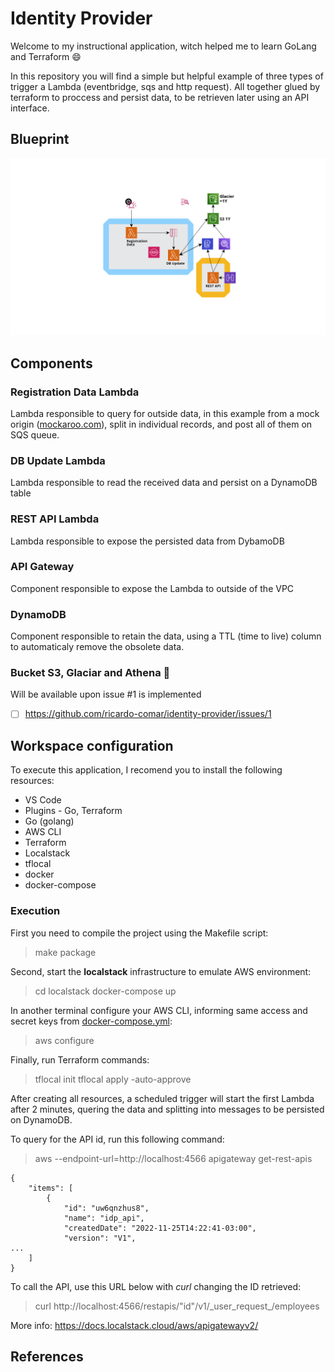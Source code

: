 
# Identity Provider

Welcome to my instructional application, witch helped me to learn GoLang and Terraform :smile: 

In this repository you will find a simple but helpful example of three types of trigger a Lambda (eventbridge, sqs and http request). All together glued by terraform to proccess and persist data, to be retrieven later using an API interface. 

## Blueprint
![](doc/aws-blueprint.png)

## Components

### Registration Data Lambda

Lambda responsible to query for outside data, in this example from a mock origin ([mockaroo.com]()), split in individual records, and post all of them on SQS queue.

### DB Update Lambda

Lambda responsible to read the received data and persist on a DynamoDB table

### REST API Lambda

Lambda responsible to expose the persisted data from DybamoDB

### API Gateway

Component responsible to expose the Lambda to outside of the VPC

### DynamoDB

Component responsible to retain the data, using a TTL (time to live) column to automaticaly remove the obsolete data.

### Bucket S3, Glaciar and Athena :construction:

Will be available upon issue #1 is implemented

- [ ] https://github.com/ricardo-comar/identity-provider/issues/1



## Workspace configuration

To execute this application, I recomend you to install the following resources:

- VS Code
- Plugins - Go, Terraform
- Go (golang)
- AWS CLI
- Terraform
- Localstack
- tflocal
- docker
- docker-compose

### Execution

First you need to compile the project using the Makefile script:

> make package

Second, start the **localstack** infrastructure to emulate AWS environment:

> cd localstack
> docker-compose up

In another terminal configure your AWS CLI, informing same access and secret keys from [docker-compose.yml](localstack/docker-compose.yaml):

> aws configure

Finally, run Terraform commands:

> tflocal init
> tflocal apply -auto-approve

After creating all resources, a scheduled trigger will start the first Lambda after 2 minutes, quering the data and splitting into messages to be persisted on DynamoDB.

To query for the API id, run this following command:

> aws --endpoint-url=http://localhost:4566 apigateway get-rest-apis
```
{
    "items": [
        {
            "id": "uw6qnzhus8",
            "name": "idp_api",
            "createdDate": "2022-11-25T14:22:41-03:00",
            "version": "V1",
...
    ]
}
```

To call the API, use this URL below with _curl_ changing the ID retrieved: 

> curl http://localhost:4566/restapis/"id"/v1/\_user_request_/employees

More info: https://docs.localstack.cloud/aws/apigatewayv2/



## References
